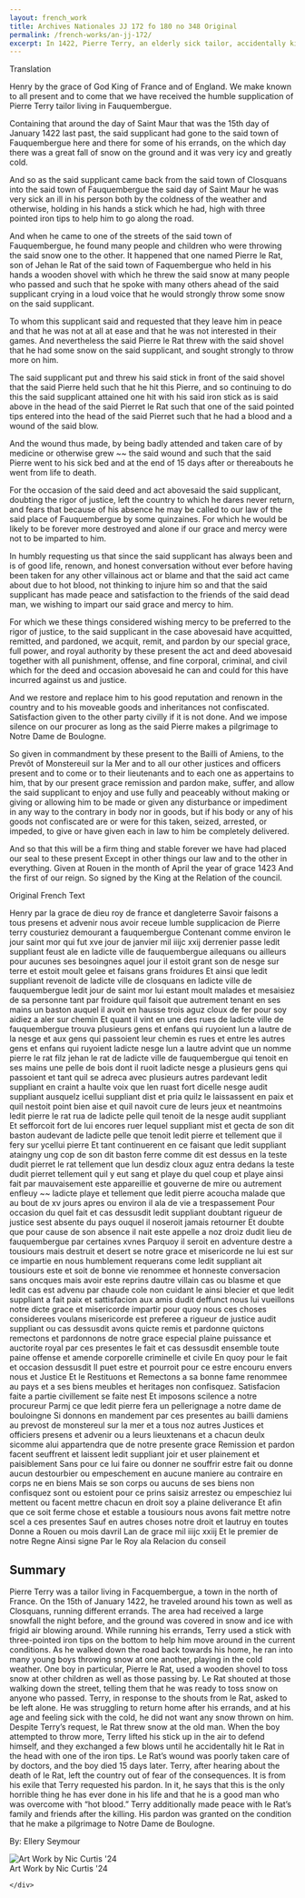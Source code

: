 ```yaml
---
layout: french_work
title: Archives Nationales JJ 172 fo 180 no 348 Original
permalink: /french-works/an-jj-172/
excerpt: In 1422, Pierre Terry, an elderly sick tailor, accidentally killed a boy named Pierre le Rat with his ice-walking stick while defending himself from the boy's snowball attacks, leading to his exile and eventual pardon on condition of making a pilgrimage.
---
```


<div id="translation" class="document-container">
  <div class="document-column translation">
    <div class="document-title">Translation</div>
    <div class="document-content">

         

<p>Henry by the grace of God King of France and of England. We make known to all present and to come that we have received the humble supplication of Pierre Terry tailor living in Fauquembergue.</p>
  <p>Containing that around the day of Saint Maur that was the 15th day of January 1422 last past, the said supplicant had gone to the said town of Fauquembergue here and there for some of his errands, on the which day there was a great fall of snow on the ground and it was very icy and greatly cold.</p>
  
  <p>And so as the said supplicant came back from the said town of Closquans into the said town of Fauquembergue the said day of Saint Maur he was very sick an ill in his person both by the coldness of the weather and otherwise, holding in his hands a stick which he had, high with three pointed iron tips to help him to go along the road.</p>
  
  <p>And when he came to one of the streets of the said town of Fauquembergue, he found many people and children who were throwing the said snow one to the other. It happened that one named Pierre le Rat, son of Jehan le Rat of the said town of Faquembergue who held in his hands a wooden shovel with which he threw the said snow at many people who passed and such that he spoke with many others ahead of the said supplicant crying in a loud voice that he would strongly throw some snow on the said supplicant.</p>
  
  <p>To whom this supplicant said and requested that they leave him in peace and that he was not at all at ease and that he was not interested in their games. And nevertheless the said Pierre le Rat threw with the said shovel that he had some snow on the said supplicant, and sought strongly to throw more on him.</p>
  
  <p>The said supplicant put and threw his said stick in front of the said shovel that the said Pierre held such that he hit this Pierre, and so continuing to do this the said supplicant attained one hit with his said iron stick as is said above in the head of the said Pierret le Rat such that one of the said pointed tips entered into the head of the said Pierret such that he had a blood and a wound of the said blow.</p>
  
  <p>And the wound thus made, by being badly attended and taken care of by medicine or otherwise grew ~~ the said wound and such that the said Pierre went to his sick bed and at the end of 15 days after or thereabouts he went from life to death.</p>
  
  <p>For the occasion of the said deed and act abovesaid the said supplicant, doubting the rigor of justice, left the country to which he dares never return, and fears that because of his absence he may be called to our law of the said place of Fauquembergue by some quinzaines. For which he would be likely to be forever more destroyed and alone if our grace and mercy were not to be imparted to him.</p>
  
  <p>In humbly requesting us that since the said supplicant has always been and is of good life, renown, and honest conversation without ever before having been taken for any other villainous act or blame and that the said act came about due to hot blood, not thinking to injure him so and that the said supplicant has made peace and satisfaction to the friends of the said dead man, we wishing to impart our said grace and mercy to him.</p>
  
  <p>For which we these things considered wishing mercy to be preferred to the rigor of justice, to the said supplicant in the case abovesaid have acquitted, remitted, and pardoned, we acquit, remit, and pardon by our special grace, full power, and royal authority by these present the act and deed abovesaid together with all punishment, offense, and fine corporal, criminal, and civil which for the deed and occasion abovesaid he can and could for this have incurred against us and justice.</p>
  
  <p>And we restore and replace him to his good reputation and renown in the country and to his moveable goods and inheritances not confiscated. Satisfaction given to the other party civilly if it is not done. And we impose silence on our procurer as long as the said Pierre makes a pilgrimage to Notre Dame de Boulogne.</p>
  
  <p>So given in commandment by these present to the Bailli of Amiens, to the Prevôt of Monstereuil sur la Mer and to all our other justices and officers present and to come or to their lieutenants and to each one as appertains to him, that by our present grace remission and pardon make, suffer, and allow the said supplicant to enjoy and use fully and peaceably without making or giving or allowing him to be made or given any disturbance or impediment in any way to the contrary in body nor in goods, but if his body or any of his goods not confiscated are or were for this taken, seized, arrested, or impeded, to give or have given each in law to him be completely delivered.</p>
  
  <p>And so that this will be a firm thing and stable forever we have had placed our seal to these present Except in other things our law and to the other in everything. Given at Rouen in the month of April the year of grace 1423 And the first of our reign. So signed by the King at the Relation of the council.</p>
    </div>
  </div>
  
  <div id="original-french" class="document-column original">
    <div class="document-title">Original French Text</div>
    <div class="document-content">
      <p>Henry par la grace de dieu roy de france et dangleterre Savoir faisons a tous presens et advenir nous avoir receue lumble supplicacion de Pierre terry cousturiez demourant a fauquembergue Contenant comme environ le jour saint mor qui fut xve jour de janvier mil iiijc xxij derrenier passe ledit suppliant feust ale en ladicte ville de fauquembergue ailequans ou ailleurs pour aucunes ses besoingnes aquel jour il estoit grant son de nesge sur terre et estoit moult gelee et faisans grans froidures Et ainsi que ledit suppliant revenoit de ladicte ville de closquans en ladicte ville de fauquembergue ledit jour de saint mor lui estant moult malades et mesaisiez de sa personne tant par froidure quil faisoit que autrement tenant en ses mains un baston auquel il avoit en hausse trois aguz cloux de fer pour soy aidiez a aler sur chemin Et quant il vint en une des rues de ladicte ville de fauquembergue trouva plusieurs gens et enfans qui ruyoient lun a lautre de la nesge et aux gens qui passoient leur chemin es rues et entre les autres gens et enfans qui ruyoient ladicte nesge lun a lautre advint que un nomme pierre le rat filz jehan le rat de ladicte ville de fauquembergue qui tenoit en ses mains une pelle de bois dont il ruoit ladicte nesge a plusieurs gens qui passoient et tant quil se adreca avec plusieurs autres pardevant ledit suppliant en craint a haulte voix que len ruast fort dicelle nesge audit suppliant ausquelz icellui suppliant dist et pria quilz le laissassent en paix et quil nestoit point bien aise et quil navoit cure de leurs jeux et neantmoins ledit pierre le rat rua de ladicte pelle quil tenoit de la nesge audit suppliant Et sefforcoit fort de lui encores ruer lequel suppliant mist et gecta de son dit baston audevant de ladicte pelle que tenoit ledit pierre et tellement que il fery sur ycellui pierre Et tant continuerent en ce faisant que ledit suppliant ataingny ung cop de son dit baston ferre comme dit est dessus en la teste dudit pierret le rat tellement que lun desdiz cloux aguz entra dedans la teste dudit pierret tellement quil y eut sang et playe du quel coup et playe ainsi fait par mauvaisement este appareillie et gouverne de mire ou autrement enfleuy ~~ ladicte playe et tellement que ledit pierre acoucha malade que au bout de xv jours apres ou environ il ala de vie a trespassement Pour occasion du quel fait et cas dessusdit ledit suppliant doubtant rigueur de justice sest absente du pays ouquel il noseroit jamais retourner Et doubte que pour cause de son absence il nait este appelle a noz droiz dudit lieu de fauquembergue par certaines xvnes Parquoy il seroit en adventure destre a tousiours mais destruit et desert se notre grace et misericorde ne lui est sur ce impartie en nous humblement requerans come ledit suppliant ait tousiours este et soit de bonne vie renommee et honneste conversacion sans oncques mais avoir este reprins dautre villain cas ou blasme et que ledit cas est advenu par chaude cole non cuidant le ainsi blecier et que ledit suppliant a fait paix et sattisfacion aux amis dudit deffunct nous lui vueillons notre dicte grace et misericorde impartir pour quoy nous ces choses considerees voulans misericorde est preferee a rigueur de justice audit suppliant ou cas dessusdit avons quicte remis et pardonne quictons remectons et pardonnons de notre grace especial plaine puissance et auctorite royal par ces presentes le fait et cas dessusdit ensemble toute paine offense et amende corporelle criminelle et civile En quoy pour le fait et occasion dessusdit Il puet estre et pourroit pour ce estre encouru envers nous et Justice Et le Restituons et Remectons a sa bonne fame renommee au pays et a ses biens meubles et heritages non confisquez. Satisfacion faite a partie civillement se faite nest Et imposons scilence a notre procureur Parmj ce que ledit pierre fera un pellerignage a notre dame de bouloingne Si donnons en mandement par ces presentes au bailli damiens au prevost de monstereul sur la mer et a tous noz autres Justices et officiers presens et advenir ou a leurs lieuxtenans et a chacun deulx sicomme alui appartendra que de notre presente grace Remission et pardon facent seuffrent et laissent ledit suppliant joir et user plainement et paisiblement Sans pour ce lui faire ou donner ne souffrir estre fait ou donne aucun destourbier ou empeschement en aucune maniere au contraire en corps ne en biens Mais se son corps ou aucuns de ses biens non confisquez sont ou estoient pour ce prins saisiz arrestez ou empeschiez lui mettent ou facent mettre chacun en droit soy a plaine deliverance Et afin que ce soit ferme chose et estable a tousiours nous avons fait mettre notre scel a ces presentes Sauf en autres choses notre droit et lautruy en toutes Donne a Rouen ou mois davril Lan de grace mil iiijc xxiij Et le premier de notre Regne Ainsi signe Par le Roy ala Relacion du conseil </p>
    </div>
  </div>
</div>

<div id="summary" class="essays-section">
  <div class="essay">
  <h2 class="essays-title">Summary</h2>
    <div class = "essay-content">
<p>Pierre Terry was a tailor living in Facquembergue, a town in the north of France. On the 15th of January 1422, he traveled around his town as well as Closquans, running different errands. The area had received a large snowfall the night before, and the ground was covered in snow and ice with frigid air blowing around. While running his errands, Terry used a stick with three-pointed iron tips on the bottom to help him move around in the current conditions. As he walked down the road back towards his home, he ran into many young boys throwing snow at one another, playing in the cold weather. One boy in particular, Pierre le Rat, used a wooden shovel to toss snow at other children as well as those passing by. Le Rat shouted at those walking down the street, telling them that he was ready to toss snow on anyone who passed. Terry, in response to the shouts from le Rat, asked to be left alone. He was struggling to return home after his errands, and at his age and feeling sick with the cold, he did not want any snow thrown on him. Despite Terry’s request, le Rat threw snow at the old man. When the boy attempted to throw more, Terry lifted his stick up in the air to defend himself, and they exchanged a few blows until he accidentally hit le Rat in the head with one of the iron tips. Le Rat’s wound was poorly taken care of by doctors, and the boy died 15 days later. Terry, after hearing about the death of le Rat, left the country out of fear of the consequences. It is from his exile that Terry requested his pardon. In it, he says that this is the only horrible thing he has ever done in his life and that he is a good man who was overcome with “hot blood.” Terry additionally made peace with le Rat’s family and friends after the killing. His pardon was granted on the condition that he make a pilgrimage to Notre Dame de Boulogne.   </p>
  <p>By: Ellery Seymour</p>

<div class="image-container">
<img src="{{ '/assets/images/essayImg/172-main.png' | relative_url }}" alt="Art Work by Nic Curtis '24" class="essay-image">
<div class="image-caption">Art Work by Nic Curtis '24   </div>

    </div>